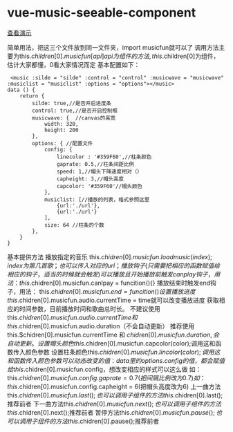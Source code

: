 # vue-music-seeable-component
[查看演示](https://musclejack.github.io/musicseeable)

简单用法，把这三个文件放到同一文件夹，import musicfun就可以了
调用方法主要为this.$children[0].musicfun[api]
api为组件的方法,this.$children[0]为组件，估计大家都懂，0看大家情况而定
基本配置如下：
```
 <music :silde = "silde" :control = "control" :musicwave = "musicwave" :musiclist = "musiclist" :options = "options"></music>
data () {
    return {
        silde: true,//是否开启进度条
        control: true,//是否开启控制框
        musicwave: {  //canvas的高宽
            width: 320,
            height: 200
        },
        options: { //配置文件
            config: {
                linecolor : '#359F60',//柱条颜色
                gaprate: 0.5,//柱条间距比例
                speed: 1,//帽头下降速度相对（）
                capheight: 3,//帽头高度
                capcolor: '#359F60'//帽头颜色
            },
            musiclist: [//播放的列表，格式参照这里
                {url:'./url'},
                {url:'./url'}
            ],
            size: 64 //柱条的个数
        },
    }
}
```
基本提供方法
播放指定的音乐
this.$chidren[0].musicfun.loadmusic(index);index为第几首歌；也可以传入对应的url；
播放钩子(只需要把相应的函数赋值给相应的钩子，适当的时候就会触发)
    可以播放且开始播放前触发canplay钩子，用法：
    this.$chidren[0].musicfun.canlpay = funcition(){}
    播放结束时触发end钩子，用法：
    this.$chidren[0].musicfun.end = funcition(){}
设置播放进度this.$chidren[0].musicfun.audio.currentTime = time就可以改变播放进度
获取相应的时间参数，目前播放时间和歌曲总时长。
不建议使用this.$chidren[0].musicfun.audio.currentTime 和this.$chidren[0].musicfun.audio.duration（不会自动更新）
推荐使用this.$chidren[0].musicfun.currentTime 和 $chidren[0].musicfun.duration ,会自动更新。
设置帽头颜色this.$chidren[0].musicfun.capcolor(color);调用这和函数传入颜色参数
设置柱条颜色this.$chidren[0].musicfun.lincolor(color);调用这和函数传入颜色参数
可以动态改变的值：
data里的options.config的值，都会赋值给this.$chidren[0].musicfun.config，想改变相应的样式可以这么做
如：this.$chidren[0].musicfun.config.gaprate = 0.7(把间隔比例改为0.7)
如：this.$chidren[0].musicfun.config.capheight = 6(把帽头高度改为6)
上一曲方法this.$chidren[0].musicfun.last();也可以调用子组件的方法this.$chidren[0].last();推荐前者
下一曲方法this.$chidren[0].musicfun.next();也可以调用子组件的方法this.$chidren[0].next();推荐前者
暂停方法this.$chidren[0].musicfun.pause();也可以调用子组件的方法this.$chidren[0].pause();推荐前者
